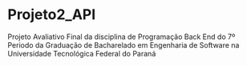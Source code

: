 # Projeto2_API
Projeto Avaliativo Final da disciplina de Programação Back End do 7º Periodo da Graduação de Bacharelado em Engenharia de Software na Universidade Tecnológica Federal do Paraná
